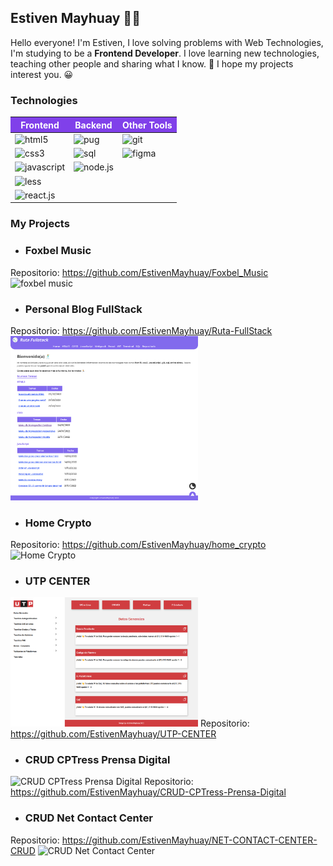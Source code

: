 ## **Estiven Mayhuay 🙋🤠**

Hello everyone! I'm Estiven, I love solving problems with Web Technologies, I'm studying to be a **Frontend Developer**. I love learning new technologies, teaching other people and sharing what I know. 💁 I hope my projects interest you. 😀

### **Technologies**

<table border="0" style="border-collapse: none">
  <thead>
    <tr style="background: #8040ea">
      <th style="color: #fff;">Frontend</th>
      <th style="color: #fff;">Backend</th>
      <th style="color: #fff;">Other Tools</th>
    </th>
  </thead>
  <tbody>
    <tr>
      <td>
        <img style="width: 40px;" src="https://cdn.svgporn.com/logos/html-5.svg" alt="html5" />
      </td>
      <td>
        <img style="width: 40px;" src="https://cdn.svgporn.com/logos/pug.svg" alt="pug" />
      </td>
      <td>
        <img style="width: 40px;" src="https://cdn.svgporn.com/logos/git-icon.svg" alt="git" />
      </td>
    </td>
    <tr>
      <td>
        <img style="width: 40px;" src="https://cdn.svgporn.com/logos/css-3.svg" alt="css3" />
      </td>
      <td>
        <img style="width: 40px;" src="https://cdn.svgporn.com/logos/mysql.svg" alt="sql">
      </td>
      <td>
        <img style="width: 40px;" src="https://cdn.svgporn.com/logos/figma.svg" alt="figma" />
      </td>
    </tr>
    <tr>
      <td>
        <img style="width: 40px;" src="https://cdn.svgporn.com/logos/javascript.svg" alt="javascript" />
      </td>
      <td>
        <img style="width: 40px;" src="https://cdn.svgporn.com/logos/nodejs-icon.svg" alt="node.js">
      </td> 
    </tr>
    <tr>
      <td>
        <img style="width: 40px" src="https://cdn.svgporn.com/logos/less.svg" alt="less">
      </td>
    </td>
    <tr>
      <td>
        <img style="width: 40px;" src="https://cdn.svgporn.com/logos/react.svg" alt="react.js">
      </td>
    </tr>
  </tbody>
</table>

### **My Projects**

- ### **Foxbel Music**

<p style="width: 100%">
  <span>Repositorio: <a href="https://github.com/EstivenMayhuay/Foxbel_Music">https://github.com/EstivenMayhuay/Foxbel_Music</a></span>
  <img style="width: 300px" src="https://github.com/EstivenMayhuay/Foxbel_Music/raw/main/public/images/view-desktop-intro.png" alt="foxbel music">
</p>

- ### **Personal Blog FullStack**

<p style="width: 100%">
  <span>Repositorio: <a href="https://github.com/EstivenMayhuay/Ruta-FullStack">https://github.com/EstivenMayhuay/Ruta-FullStack</a></span>
  <img style="width: 300px" style="width: 320px" src="https://github.com/EstivenMayhuay/Ruta-FullStack/raw/main/docs/img/view_desktop_light.png" alt="personal blog fullstack">
</p>

- ### **Home Crypto**

<p style="width: 100%">
  <span>Repositorio: <a href="https://github.com/EstivenMayhuay/home_crypto">https://github.com/EstivenMayhuay/home_crypto</a></span>
  <img style="width: 300px" src="https://github.com/EstivenMayhuay/home_crypto/raw/main/src/images/view_desktop_home.png" alt="Home Crypto">
</p>

- ### **UTP CENTER**

<p style="width: 100%">
  <img style="width: 300px" src="https://github.com/EstivenMayhuay/UTP-CENTER/raw/main/public/images/utp-center-desktop.png" alt="UTP Center">
  <span>Repositorio: <a href="https://github.com/EstivenMayhuay/UTP-CENTER">https://github.com/EstivenMayhuay/UTP-CENTER</a></span>
</p>

- ### **CRUD CPTress Prensa Digital**

<p>
  <img style="width: 300px" src="https://github.com/EstivenMayhuay/CRUD-CPTress-Prensa-Digital/raw/main/public/images/view-desktop-clientes.png" alt="CRUD CPTress Prensa Digital">
  <span>Repositorio: <a href="https://github.com/EstivenMayhuay/CRUD-CPTress-Prensa-Digital">https://github.com/EstivenMayhuay/CRUD-CPTress-Prensa-Digital</a></span>
</p>

- ### **CRUD Net Contact Center**

<p>
  <span>Repositorio: <a href="https://github.com/EstivenMayhuay/NET-CONTACT-CENTER-CRUD">https://github.com/EstivenMayhuay/NET-CONTACT-CENTER-CRUD</a></span>
  <img style="width: 300px" src="https://github.com/EstivenMayhuay/NET-CONTACT-CENTER-CRUD/raw/main/public/images/view_planes.png" alt="CRUD Net Contact Center">
</p>
